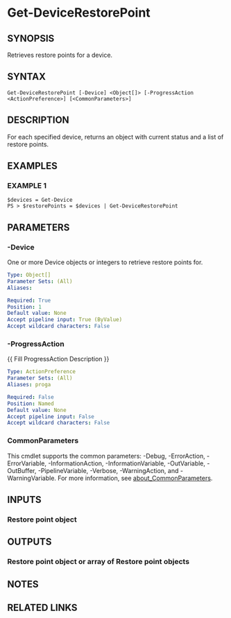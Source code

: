 # Get-DeviceRestorePoint

## SYNOPSIS
Retrieves restore points for a device.

## SYNTAX

```
Get-DeviceRestorePoint [-Device] <Object[]> [-ProgressAction <ActionPreference>] [<CommonParameters>]
```

## DESCRIPTION
For each specified device, returns an object with current status and a list of restore points.

## EXAMPLES

### EXAMPLE 1
```
$devices = Get-Device
PS > $restorePoints = $devices | Get-DeviceRestorePoint
```

## PARAMETERS

### -Device
One or more Device objects or integers to retrieve restore points for.

```yaml
Type: Object[]
Parameter Sets: (All)
Aliases:

Required: True
Position: 1
Default value: None
Accept pipeline input: True (ByValue)
Accept wildcard characters: False
```

### -ProgressAction
{{ Fill ProgressAction Description }}

```yaml
Type: ActionPreference
Parameter Sets: (All)
Aliases: proga

Required: False
Position: Named
Default value: None
Accept pipeline input: False
Accept wildcard characters: False
```

### CommonParameters
This cmdlet supports the common parameters: -Debug, -ErrorAction, -ErrorVariable, -InformationAction, -InformationVariable, -OutVariable, -OutBuffer, -PipelineVariable, -Verbose, -WarningAction, and -WarningVariable. For more information, see [about_CommonParameters](http://go.microsoft.com/fwlink/?LinkID=113216).

## INPUTS

### Restore point object
## OUTPUTS

### Restore point object or array of Restore point objects
## NOTES

## RELATED LINKS
